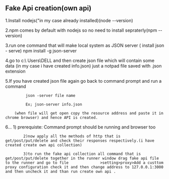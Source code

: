    ## Fake Api creation(own api)

1.Install nodejs("in my case already installed)(node --version)

2.npm comes by default with nodejs so no need to install sepraterly(npm --version)



3.run one command that will make local system as JSON server  ( install json - serve)
                npm install -g json-server

4.go to c:\\ Users\DELL  and then create json file which will contain some data (in my case i have created info.json) just a notpad file saved with .json extension


5.If you have created json file again go back to command prompt and run a command 


             json -server file name  
                 
             Ex; json-server info.json  
    
        (when file will get open copy the resource address and paste it in chrome browser) and hence API is created.

6... 
            1)
            prerequiste: Command prompt should be running and browser too

            2)now apply all the methods of http that is get/post/put/delete and check their responses respectively.(i have created create own api collection)
               
            3)to run the fake api collection all command that is get/post/put/delete together in the runner window drag fake api file to the runner and go to file              >setting>proxy>Add a custtom proxy configuration check it and then change address to 127.0.0.1:3000 and then uncheck it and than run create own api .
